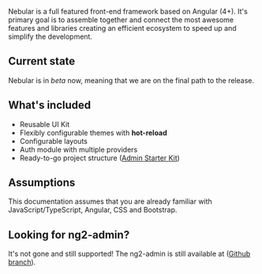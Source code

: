 Nebular is a full featured front-end framework based on Angular (4+). 
It's primary goal is to assemble together and connect the most awesome features and libraries creating an efficient ecosystem to speed up and simplify the development.

## Current state
Nebular is in *beta* now, meaning that we are on the final path to the release.

## What's included

- Reusable UI Kit 
- Flexibly configurable themes with **hot-reload**
- Configurable layouts 
- Auth module with multiple providers
- Ready-to-go project structure ([Admin Starter Kit](/#/docs/installation/based-on-starter-kit))

## Assumptions

This documentation assumes that you are already familiar with JavaScript/TypeScript, Angular, CSS and Bootstrap.

## Looking for ng2-admin?
It's not gone and still supported! The ng2-admin is still available at ([Github branch](https://github.com/akveo/ng2-admin/tree/ng2-admin)).
